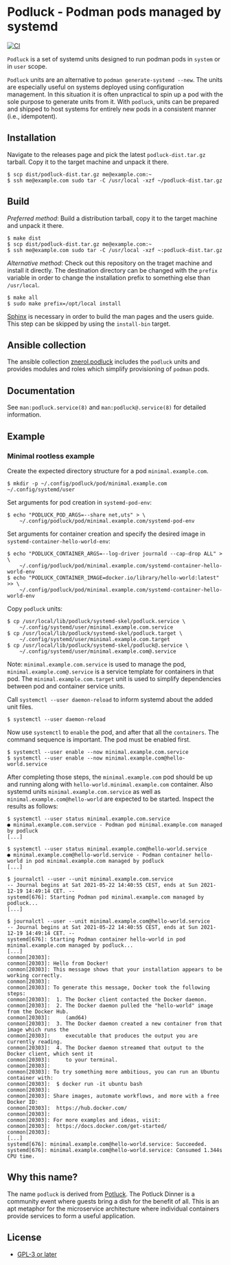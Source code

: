 # Podluck - Podman pods managed by systemd

[![CI](https://github.com/znerol/podluck/actions/workflows/ci.yml/badge.svg)](https://github.com/znerol/podluck/actions/workflows/ci.yml)

`Podluck` is a set of systemd units designed to run podman pods in `system` or
in `user` scope.

`Podluck` units are an alternative to `podman generate-systemd --new`. The units
are especially useful on systems deployed using configuration management. In
this situation it is often unpractical to spin up a pod with the sole purpose to
generate units from it. With `podluck`, units can be prepared and shipped to
host systems for entirely new pods in a consistent manner (i.e., idempotent).


## Installation

Navigate to the releases page and pick the latest `podluck-dist.tar.gz` tarball.
Copy it to the target machine and unpack it there.

    $ scp dist/podluck-dist.tar.gz me@example.com:~
    $ ssh me@example.com sudo tar -C /usr/local -xzf ~/podluck-dist.tar.gz


## Build

*Preferred method*: Build a distribution tarball, copy it to the target machine
and unpack it there.

    $ make dist
    $ scp dist/podluck-dist.tar.gz me@example.com:~
    $ ssh me@example.com sudo tar -C /usr/local -xzf ~:podluck-dist.tar.gz

*Alternative method*: Check out this repository on the traget machine and
install it directly. The destination directory can be changed with the `prefix`
variable in order to change the installation prefix to something else than
`/usr/local`.

    $ make all
    $ sudo make prefix=/opt/local install

[Sphinx] is necessary in order to build the man pages and the users guide. This
step can be skipped by using the `install-bin` target.

[Sphinx]: https://www.sphinx-doc.org/


## Ansible collection

The ansible collection [znerol.podluck] includes the `podluck` units and
provides modules and roles which simplify provisioning of `podman` pods.

[znerol.podluck]: https://galaxy.ansible.com/znerol/podluck

## Documentation

See `man:podluck.service(8)` and `man:podluck@.service(8)` for detailed
information.

## Example

### Minimal rootless example

Create the expected directory structure for a pod `minimal.example.com`.

    $ mkdir -p ~/.config/podluck/pod/minimal.example.com ~/.config/systemd/user

Set arguments for pod creation in `systemd-pod-env`:

    $ echo "PODLUCK_POD_ARGS=--share net,uts" > \
        ~/.config/podluck/pod/minimal.example.com/systemd-pod-env

Set arguments for container creation and specify the desired image in
`systemd-container-hello-world-env`:

    $ echo "PODLUCK_CONTAINER_ARGS=--log-driver journald --cap-drop ALL" > \
        ~/.config/podluck/pod/minimal.example.com/systemd-container-hello-world-env
    $ echo "PODLUCK_CONTAINER_IMAGE=docker.io/library/hello-world:latest" >> \
        ~/.config/podluck/pod/minimal.example.com/systemd-container-hello-world-env

Copy `podluck` units:

    $ cp /usr/local/lib/podluck/systemd-skel/podluck.service \
        ~/.config/systemd/user/minimal.example.com.service
    $ cp /usr/local/lib/podluck/systemd-skel/podluck.target \
        ~/.config/systemd/user/minimal.example.com.target
    $ cp /usr/local/lib/podluck/systemd-skel/podluck@.service \
        ~/.config/systemd/user/minimal.example.com@.service

Note: `minimal.example.com.service` is used to manage the pod,
`minimal.example.com@.service` is a service template for containers in that pod.
The `minimal.example.com.target` unit is used to simplify dependencies between
pod and container service units.

Call `systemctl --user daemon-reload` to inform systemd about the added unit
files.

    $ systemctl --user daemon-reload

Now use `systemctl` to `enable` the pod, and after that all the `containers`.
The command sequence is important. The pod must be enabled first.

    $ systemctl --user enable --now minimal.example.com.service
    $ systemctl --user enable --now minimal.example.com@hello-world.service

After completing those steps, the `minimal.example.com` pod should be up and
running along with `hello-world.minimal.example.com` container. Also systemd
units `minimal.example.com.service` as well as `minimal.example.com@hello-world`
are expected to be started. Inspect the results as follows:

```
$ systemctl --user status minimal.example.com.service
● minimal.example.com.service - Podman pod minimal.example.com managed by podluck
[...]

$ systemctl --user status minimal.example.com@hello-world.service
● minimal.example.com@hello-world.service - Podman container hello-world in pod minimal.example.com managed by podluck
[...]

$ journalctl --user --unit minimal.example.com.service
-- Journal begins at Sat 2021-05-22 14:40:55 CEST, ends at Sun 2021-12-19 14:49:14 CET. --
systemd[676]: Starting Podman pod minimal.example.com managed by podluck...
[...]

$ journalctl --user --unit minimal.example.com@hello-world.service
-- Journal begins at Sat 2021-05-22 14:40:55 CEST, ends at Sun 2021-12-19 14:49:14 CET. --
systemd[676]: Starting Podman container hello-world in pod minimal.example.com managed by podluck...
[...]
conmon[20303]:
conmon[20303]: Hello from Docker!
conmon[20303]: This message shows that your installation appears to be working correctly.
conmon[20303]:
conmon[20303]: To generate this message, Docker took the following steps:
conmon[20303]:  1. The Docker client contacted the Docker daemon.
conmon[20303]:  2. The Docker daemon pulled the "hello-world" image from the Docker Hub.
conmon[20303]:     (amd64)
conmon[20303]:  3. The Docker daemon created a new container from that image which runs the
conmon[20303]:     executable that produces the output you are currently reading.
conmon[20303]:  4. The Docker daemon streamed that output to the Docker client, which sent it
conmon[20303]:     to your terminal.
conmon[20303]:
conmon[20303]: To try something more ambitious, you can run an Ubuntu container with:
conmon[20303]:  $ docker run -it ubuntu bash
conmon[20303]:
conmon[20303]: Share images, automate workflows, and more with a free Docker ID:
conmon[20303]:  https://hub.docker.com/
conmon[20303]:
conmon[20303]: For more examples and ideas, visit:
conmon[20303]:  https://docs.docker.com/get-started/
conmon[20303]:
[...]
systemd[676]: minimal.example.com@hello-world.service: Succeeded.
systemd[676]: minimal.example.com@hello-world.service: Consumed 1.344s CPU time.
```

## Why this name?

The name `podluck` is derived from
[Potluck]. The Potluck Dinner is a
community event where guests bring a dish for the benefit of all. This is an apt
metaphor for the microservice architecture where individual containers provide
services to form a useful application.

[Potluck]: https://en.wikipedia.org/wiki/Potluck

## License

* [GPL-3 or later](https://www.gnu.org/licenses/gpl-3.0.en.html)
